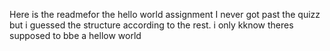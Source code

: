 Here is the readmefor the hello world assignment
I never got past the quizz but i guessed the structure according to the rest. i only kknow theres supposed to bbe a hellow world
